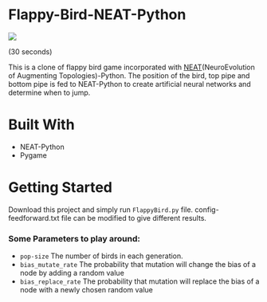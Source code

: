 # Flappy-Bird-NEAT-Python

![](demo.gif)

(30 seconds)

This is a clone of flappy bird game incorporated with [NEAT](https://neat-python.readthedocs.io/en/latest/)(NeuroEvolution of Augmenting Topologies)-Python. The position of the bird, top pipe and bottom pipe is fed to NEAT-Python to create artificial neural networks and determine when to jump. 

# Built With

- NEAT-Python
- Pygame

# Getting Started

Download this project and simply run `FlappyBird.py` file. config-feedforward.txt file can be modified to give different results.

### Some Parameters to play around:

- `pop-size` The number of birds in each generation.
- `bias_mutate_rate` The probability that mutation will change the bias of a node by adding a random value
- `bias_replace_rate` The probability that mutation will replace the bias of a node with a newly chosen random value
